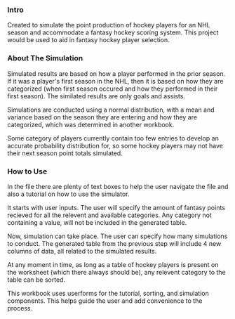 
### Intro
Created to simulate the point production of hockey players for an NHL season and accommodate a fantasy hockey scoring system. This project would be used to aid in fantasy hockey player selection.

### About The Simulation
Simulated results are based on how a player performed in the prior season. If it was a player's first season in the NHL, then it is based on how they are categorized (when first season occured and how they performed in their first season). The similated results are only goals and assists.

Simulations are conducted using a normal distribution, with a mean and variance based on the season they are entering and how they are categorized, which was determined in another workbook.

Some category of players currently contain too few entries to develop an accurate probability distribution for, so some hockey players may not have their next season point totals simulated.
### How to Use
In the file there are plenty of text boxes to help the user navigate the file and also a tutorial on how to use the simulator.

It starts with user inputs. The user will specify the amount of fantasy points recieved for all the relevent and available categories. Any category not containing a value, will not be included in the generated table.

Now, simulation can take place. The user can specify how many simulations to conduct. The generated table from the previous step will include 4 new columns of data, all related to the simulated results.

At any moment in time, as long as a table of hockey players is present on the worksheet (which there always should be), any relevent category to the table can be sorted.

This workbook uses userforms for the tutorial, sorting, and simulation components. This helps guide the user and add convenience to the process.
